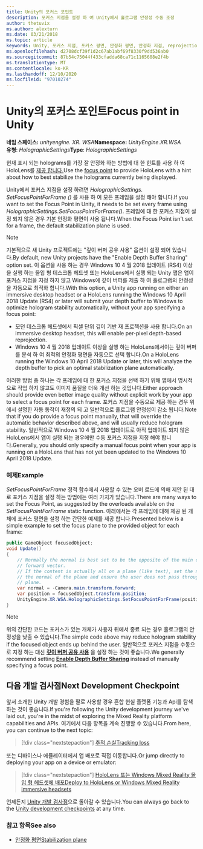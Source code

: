 ```yaml
---
title: Unity의 포커스 포인트
description: 포커스 지점을 설정 하 여 Unity에서 홀로그램 안정성 수동 조정
author: thetuvix
ms.author: alexturn
ms.date: 03/21/2018
ms.topic: article
keywords: Unity, 포커스 지점, 포커스 평면, 안정화 평면, 안정화 지점, reprojection, LSR, 깊이 버퍼, 혼합 현실 헤드셋, windows mixed reality 헤드셋, 가상 현실 헤드셋
ms.openlocfilehash: d2708dcf39f1d2c67ab1abf69f8330f9dd536ab0
ms.sourcegitcommit: 87b54c75044f433cfadda68ca71c1165608e2f4b
ms.translationtype: MT
ms.contentlocale: ko-KR
ms.lasthandoff: 12/10/2020
ms.locfileid: "97010274"
---
```

# <a name="focus-point-in-unity"></a><span data-ttu-id="349b9-104">Unity의 포커스 포인트</span><span class="sxs-lookup"><span data-stu-id="349b9-104">Focus point in Unity</span></span>

<span data-ttu-id="349b9-105">**네임 스페이스:** *unityengine. XR. WSA*</span><span class="sxs-lookup"><span data-stu-id="349b9-105">**Namespace:** *UnityEngine.XR.WSA*</span></span><br>
<span data-ttu-id="349b9-106">**유형**: *HolographicSettings*</span><span class="sxs-lookup"><span data-stu-id="349b9-106">**Type**: *HolographicSettings*</span></span>

<span data-ttu-id="349b9-107">현재 표시 되는 holograms를 가장 잘 안정화 하는 방법에 대 한 힌트를 사용 하 여 HoloLens를 [제공 합니다.](../platform-capabilities-and-apis/hologram-stability.md#reprojection)</span><span class="sxs-lookup"><span data-stu-id="349b9-107">Use the [focus point](../platform-capabilities-and-apis/hologram-stability.md#reprojection) to provide HoloLens with a hint about how to best stabilize the holograms currently being displayed.</span></span>

<span data-ttu-id="349b9-108">Unity에서 포커스 지점을 설정 하려면 *HolographicSettings. SetFocusPointForFrame ()* 를 사용 하 여 모든 프레임을 설정 해야 합니다.</span><span class="sxs-lookup"><span data-stu-id="349b9-108">If you want to set the Focus Point in Unity, it needs to be set every frame using *HolographicSettings.SetFocusPointForFrame()*.</span></span> <span data-ttu-id="349b9-109">프레임에 대 한 포커스 지점이 설정 되지 않은 경우 기본 안정화 평면이 사용 됩니다.</span><span class="sxs-lookup"><span data-stu-id="349b9-109">When the Focus Point isn't set for a frame, the default stabilization plane is used.</span></span>

> [!NOTE]
> <span data-ttu-id="349b9-110">기본적으로 새 Unity 프로젝트에는 "깊이 버퍼 공유 사용" 옵션이 설정 되어 있습니다.</span><span class="sxs-lookup"><span data-stu-id="349b9-110">By default, new Unity projects have the "Enable Depth Buffer Sharing" option set.</span></span>  <span data-ttu-id="349b9-111">이 옵션을 사용 하는 경우 Windows 10 4 월 2018 업데이트 (RS4) 이상을 실행 하는 몰입 형 데스크톱 헤드셋 또는 HoloLens에서 실행 되는 Unity 앱은 앱이 포커스 지점을 지정 하지 않고 Windows에 깊이 버퍼를 제출 하 여 홀로그램의 안정성을 자동으로 최적화 합니다.</span><span class="sxs-lookup"><span data-stu-id="349b9-111">With this option, a Unity app running on either an immersive desktop headset or a HoloLens running the Windows 10 April 2018 Update (RS4) or later will submit your depth buffer to Windows to optimize hologram stability automatically, without your app specifying a focus point:</span></span>
> * <span data-ttu-id="349b9-112">모던 데스크톱 헤드셋에서 픽셀 단위 깊이 기반 재 프로젝션을 사용 합니다.</span><span class="sxs-lookup"><span data-stu-id="349b9-112">On an immersive desktop headset, this will enable per-pixel depth-based reprojection.</span></span>
> * <span data-ttu-id="349b9-113">Windows 10 4 월 2018 업데이트 이상을 실행 하는 HoloLens에서이는 깊이 버퍼를 분석 하 여 최적의 안정화 평면을 자동으로 선택 합니다.</span><span class="sxs-lookup"><span data-stu-id="349b9-113">On a HoloLens running the Windows 10 April 2018 Update or later, this will analyze the depth buffer to pick an optimal stabilization plane automatically.</span></span>
>
> <span data-ttu-id="349b9-114">이러한 방법 중 하나는 각 프레임에 대 한 포커스 지점을 선택 하기 위해 앱에서 명시적으로 작업 하지 않고도 이미지 품질을 더욱 개선 하는 것입니다.</span><span class="sxs-lookup"><span data-stu-id="349b9-114">Either approach should provide even better image quality without explicit work by your app to select a focus point for each frame.</span></span>  <span data-ttu-id="349b9-115">포커스 지점을 수동으로 제공 하는 경우 위에서 설명한 자동 동작이 재정의 되 고 일반적으로 홀로그램 안정성이 감소 됩니다.</span><span class="sxs-lookup"><span data-stu-id="349b9-115">Note that if you do provide a focus point manually, that will override the automatic behavior described above, and will usually reduce hologram stability.</span></span>  <span data-ttu-id="349b9-116">일반적으로 Windows 10 4 월 2018 업데이트로 아직 업데이트 되지 않은 HoloLens에서 앱이 실행 되는 경우에만 수동 포커스 지점을 지정 해야 합니다.</span><span class="sxs-lookup"><span data-stu-id="349b9-116">Generally, you should only specify a manual focus point when your app is running on a HoloLens that has not yet been updated to the Windows 10 April 2018 Update.</span></span>

### <a name="example"></a><span data-ttu-id="349b9-117">예제</span><span class="sxs-lookup"><span data-stu-id="349b9-117">Example</span></span>

<span data-ttu-id="349b9-118">*SetFocusPointForFrame* 정적 함수에서 사용할 수 있는 오버 로드에 의해 제안 된 대로 포커스 지점을 설정 하는 방법에는 여러 가지가 있습니다.</span><span class="sxs-lookup"><span data-stu-id="349b9-118">There are many ways to set the Focus Point, as suggested by the overloads available on the *SetFocusPointForFrame* static function.</span></span> <span data-ttu-id="349b9-119">아래에서는 각 프레임에 대해 제공 된 개체에 포커스 평면을 설정 하는 간단한 예제를 제공 합니다.</span><span class="sxs-lookup"><span data-stu-id="349b9-119">Presented below is a simple example to set the focus plane to the provided object for each frame:</span></span>

```cs
public GameObject focusedObject;
void Update()
{
    // Normally the normal is best set to be the opposite of the main camera's
    // forward vector.
    // If the content is actually all on a plane (like text), set the normal to
    // the normal of the plane and ensure the user does not pass through the
    // plane.
    var normal = -Camera.main.transform.forward;     
    var position = focusedObject.transform.position;
    UnityEngine.XR.WSA.HolographicSettings.SetFocusPointForFrame(position, normal);
}
```

> [!NOTE]
> <span data-ttu-id="349b9-120">위의 간단한 코드는 포커스가 있는 개체가 사용자 뒤에서 종료 되는 경우 홀로그램의 안정성을 낮출 수 있습니다.</span><span class="sxs-lookup"><span data-stu-id="349b9-120">The simple code above may reduce hologram stability if the focused object ends up behind the user.</span></span> <span data-ttu-id="349b9-121">일반적으로 포커스 지점을 수동으로 지정 하는 대신 **[깊이 버퍼 공유 사용](camera-in-unity.md#sharing-your-depth-buffers-with-windows)** 을 설정 하는 것이 좋습니다.</span><span class="sxs-lookup"><span data-stu-id="349b9-121">We generally recommend setting **[Enable Depth Buffer Sharing](camera-in-unity.md#sharing-your-depth-buffers-with-windows)** instead of manually specifying a focus point.</span></span>

## <a name="next-development-checkpoint"></a><span data-ttu-id="349b9-122">다음 개발 검사점</span><span class="sxs-lookup"><span data-stu-id="349b9-122">Next Development Checkpoint</span></span>

<span data-ttu-id="349b9-123">앞서 소개한 Unity 개발 경험을 팔로 사용할 경우 혼합 현실 플랫폼 기능과 Api를 탐색 하는 것이 좋습니다.</span><span class="sxs-lookup"><span data-stu-id="349b9-123">If you're following the Unity development journey we've laid out, you're in the midst of exploring the Mixed Reality platform capabilities and APIs.</span></span> <span data-ttu-id="349b9-124">여기에서 다음 항목을 계속 진행할 수 있습니다.</span><span class="sxs-lookup"><span data-stu-id="349b9-124">From here, you can continue to the next topic:</span></span>

> [!div class="nextstepaction"]
> [<span data-ttu-id="349b9-125">추적 손실</span><span class="sxs-lookup"><span data-stu-id="349b9-125">Tracking loss</span></span>](tracking-loss-in-unity.md)

<span data-ttu-id="349b9-126">또는 디바이스나 에뮬레이터에서 앱 배포로 직접 이동합니다.</span><span class="sxs-lookup"><span data-stu-id="349b9-126">Or jump directly to deploying your app on a device or emulator:</span></span>

> [!div class="nextstepaction"]
> [<span data-ttu-id="349b9-127">HoloLens 또는 Windows Mixed Reality 몰입 형 헤드셋에 배포</span><span class="sxs-lookup"><span data-stu-id="349b9-127">Deploy to HoloLens or Windows Mixed Reality immersive headsets</span></span>](../platform-capabilities-and-apis/using-visual-studio.md)

<span data-ttu-id="349b9-128">언제든지 [Unity 개발 검사점](unity-development-overview.md#3-platform-capabilities-and-apis)으로 돌아갈 수 있습니다.</span><span class="sxs-lookup"><span data-stu-id="349b9-128">You can always go back to the [Unity development checkpoints](unity-development-overview.md#3-platform-capabilities-and-apis) at any time.</span></span>

### <a name="see-also"></a><span data-ttu-id="349b9-129">참고 항목</span><span class="sxs-lookup"><span data-stu-id="349b9-129">See also</span></span>
* [<span data-ttu-id="349b9-130">안정화 평면</span><span class="sxs-lookup"><span data-stu-id="349b9-130">Stabilization plane</span></span>](../platform-capabilities-and-apis/hologram-stability.md#reprojection)
